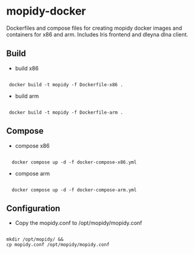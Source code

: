 # mopidy-docker

Dockerfiles and compose files for creating mopidy docker images and containers for x86 and arm.
Includes Iris frontend and dleyna dlna client.

## Build
- build x86
<code>
 docker build -t mopidy -f Dockerfile-x86 .
</code>

- build arm
<code>
 docker build -t mopidy -f Dockerfile-arm .
</code>

## Compose
- compose x86
<code>
  docker compose up -d -f docker-compose-x86.yml
</code>

- compose arm
<code>
  docker compose up -d -f docker-compose-arm.yml
</code>

## Configuration

- Copy the mopidy.conf to /opt/mopidy/mopidy.conf
<code>
mkdir /opt/mopidy/ && 
cp mopidy.conf /opt/mopidy/mopidy.conf
</code>
